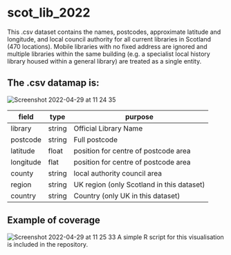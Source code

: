 # scot_lib_2022

This .csv dataset contains the names, postcodes, approximate latitude and longitude, and local council authority for all current libraries in Scotland (470 locations). Mobile libraries with no fixed address are ignored and multiple libraries within the same building (e.g. a specialist local history library housed within a general library) are treated as a single entity. 

## The .csv datamap is:
![Screenshot 2022-04-29 at 11 24 35](https://user-images.githubusercontent.com/14912609/165927612-b1b1f031-b2f3-4419-ba46-39b49991d9dc.png)

| field     | type   | purpose                                   |
|-----------|--------|-------------------------------------------|
| library   | string | Official Library Name                     |
| postcode  | string | Full postcode                             |
| latitude  | float  | position for centre of postcode area      |
| longitude | flat   | position for centre of postcode area      |
| county    | string | local authority council area              |
| region    | string | UK region (only Scotland in this dataset) |
| country   | string | Country (only UK in this dataset)         |


## Example of coverage
![Screenshot 2022-04-29 at 11 25 33](https://user-images.githubusercontent.com/14912609/165927758-94869db8-19bf-4742-a758-865fc6a4b188.png)
A simple R script for this visualisation is included in the repository.
